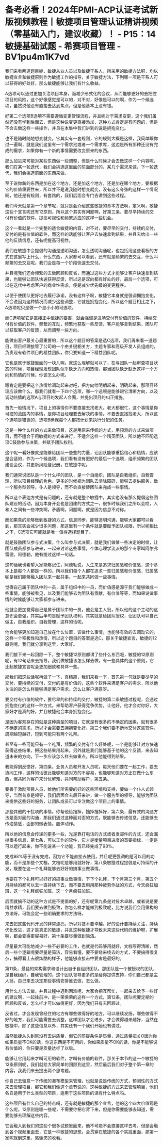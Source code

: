 # 备考必看！2024年PMI-ACP认证考试新版视频教程丨敏捷项目管理认证精讲视频（零基础入门，建议收藏）！ - P15：14敏捷基础试题 - 希赛项目管理 - BV1pu4m1K7vd

我们来看两道题目呃，敏捷从业人员以及敏捷干系人，所采用的敏捷方法呀，均以敏捷宣言和敏捷原则作为敏捷工作的指导，关于敏捷方法，下列哪一项是干系人可以获得的好处好，那么敏捷能够让我们有什么收益。

A选项可以通过更加关注项目本身，而减少形式化的会议，从而能够更好的去把控项目的风险，这个好像感觉是可以的，对不对，好像是可以的啊，作为一个候选项，虽然说他没有直接去达到焦点，但是他基本上没有错。

好第二个选项B选项不需要遵循变更管理流程，并且呢对于需求变更，这个我们虽然还没有学到后面去，但是这种说变更直接添加，这种方式肯定是有问题的，但是不会去做这样一些操作，并且在本集中我们讲到的说是拥抱变化。

也不是随时随地想变就变，它其实有一套规则，它的规则大概是这样，我简单跟你过一遍啊，就是我们这里有一个需求池或者一个需求库，这边是所有那种还没有完成的需求，如果你有一个新的事情需要改变原来的东西。

那么加进来可能对某些东西做一些调整，但是什么时候才会去做这样一个内容呢，我们在某一轮迭代，我们会挑选这里面的前面部分的，某几个需求来做，下一轮迭代，我们会挑选前面的东西来做。

至于说你新的东西是加在这个地方，还是加这个地方，还是加在哪个地方，要根据它的价值重要性来，所以并不是说我随时想变就变，没有这么夸张的这样一个情况啊，他还是有规则，有套路的，我们后面会专门去讲到这些过程。

我们今天就是第一个章节呢，就只是会介绍这些敏捷的基本方法啊，定义啊，敏捷这些个宣言呢还有12原则，所以这个其实有问题啊，好第三条，要尽早持续的交付有价值的软件，提高可视性和频繁适应的这样一些机会。

这个一看就是一个完整的适合敏捷的内容，对不对，要尽早的交付，持续的交付，交付的是有价值的软件，而这样的话能够让客户去快速拿到结果，并且去给出一些他的反馈信息，还有呢提高可视性。

我们在敏捷中会提倡的沟通是透明沟通，怎么透明沟通呢，也包括用这些看板的方式在这里写上什么，什么东西，大家都可以看到，还有就是频繁的去交互，什么叫频繁的去交互呢，我们会是每一个阶段快速去交付。

并且呢我们还会频繁的去做回顾和反省，而通过这些方式才能够让客户快速拿到结果，也能够让团队快速获得反馈，所以这是双向都有好处的好，最后一个选项，可以在迭代中考虑客户的商业性需求，便是减少优先级的变更程序。

以便于使团队更好地去履行承诺，没有这样子啊，敏捷它本身就是强调拥抱变化，不会说因为这种情况而减少这些调整，它就是拥抱变化，所以这个题目相比之下，A选项呢只是做一个显小小的可选项。

而C选项呢它是直接正中敏捷的要害，就会强调是进场交付有价值的软件，持续交付有价值的软件，频繁的互动，频繁地获取一些反馈，客户能够拿到结果，团队可以获取客户的反馈，从而调整一些方向。

能做出客户最关心最重要的，所以这个题目的答案是选C选项，我们再来看一道题目，项目经理接管了公司的一个由关键相关方，主题专家和高级开发人员组成的，负责现有软件项目的精益团队，你只要知道一下精益团队呢。

它也是属于敏捷里面的一块儿啊，就这么理解就可以了，在与团队一起审查项目状态的时候，项目经理发现团队似乎缺乏方向和热情，那当团队缺乏缺乏这样一个方向和热情的时候，你该怎么办呢。

嗯肯定是要把这个热情给调动起来对吧，把方向给明朗起来，明确起来，那项目经理应该做什么，那我们就看一下四个选项，哪一个选项是能够跟它清晰方向，以及调动热情的选项A与项目的发起人会面，并提出项目的纠正措施。

首先一般情况下，项目上的事情你不要直接去找老大，老大都很忙，这个事情是你可控的范围内的事情，是你项目经理要去解决的事情，不要去直接找老大，所以这个选项是错误的，选项B确保每个人都按计划来执行分配的任务。

这是一种什么样的方式来做项目，这是用原来传统的方式，用预测的方式来做项目，而不适合于用敏捷的方式来进行，不适合这样一个精英团队，所以他不匹配选项C鼓励参与决策，并赋予团队权利。

这个呢一看好像就是能够给团队一些些的力量，让团队能够重拾信心和热情，应该是合适的，作为一个候选项，我们看有没有更好的最后一个选项，组织频繁的团队建设会议，并更新风险登记册，在敏捷中呢。

我们通常说团队是一个什么样的团队，是一个自组织，团队是自我组织，自我管理，所以项目经理的角色，更多的时候视为团队去清除障碍，能够去提供服务，做一个服务型领导，仆人是领导，而不会直接替团队来完成一些事情。

所以这个表达方式是有问题的，还有就是整个敏捷中，其实也没有那么提倡这些团队建设的活动，因为本身开会也是团建的方式之一，很多时候我们之所以会哎，人和人之间有一些冲突啊，矛盾啊，问题啊，就是因为信息不对称。

而如果真的能够做到敏捷的方式，信息同步，能够透明沟通，能够大家都可以看到，那其实会减少很多问题，那这里有一个条件就是要赋予团队权限，所以呢相比之下，C选项它可能就是唯一值得选择题目了。

就是鼓励团队参与式决策，什么叫参与式决策，就是我们做某一些决定的时候，让团队成员都参与进来，一起来讨论这些事情，个体心理学流派的那个专家叫阿尔弗雷德，阿德勒，他有提过这样一句话。

这句话我也希望大家能够记住，阿德勒说，人生来是追求归属感和价值感，这个基本上是每个人都是一样的，所以我们每个人都在追求一些归属感和价值感，归属感呢是我们能够融入团队来一起共事，一起来共同做一些事情。

觉得自己属于团队中的一员，属于组织中的一员，而价值感是源于我们能够做成一些事情，能够被看见，以及我们能够去为团队有贡献，有价值等等，而如果说做事情的时候能够让大家都参与进来。

他就会更加觉得自己是属于团队中的一员，他会是主人翁，所以他的这个主动的这意识会更强，其实后半句是赋予团队权利，其实就是给团队授权，让团队可以自己做主，自我组织，自我管理，这样的话呢。

他会能够更加知道自己放在什么位置，该做什么事情，也能够有效的去调动它的，这样一个积极性和热情，所以这个题目的答案是选C，那关于敏捷宣言，敏捷的12原则呢，我们就分享到这里，大家好。

我们接下来一起回顾一下，整个敏捷12原则都讲了些什么东西呃，敏捷的12原则呢，有12句话来去指导，我们做敏捷该怎么样去做，有一些具体的这个原则，它比起敏捷宣言呢会更加细致和具体一些。

那我们把这些话呢再做了一下，真精简，我们来看一下，首先第一句就是要尽早的交付，要持续的交付，交付的是有价值的，这些个软件来满足客户的需求，所以他关注的是怎么样能够满足客户需求，怎么让客户满意呀。

要交付有价值的软件，要尽早的和持续的交付，敏捷的第二条敏捷过程呢，会通过拥抱变化的这样一种方式，来帮助客户获得竞争优势，让他好，他才会对你好，大家好才是真的好，并且敏捷他会本身拥抱变化。

是因为客观存在的就是这种类型的项目，它就是有很多的不确定的因素，就有很多不确定的需求，所以才会需要去拥抱变化好，第三个我们要不断地交付这些软件，周期越短越好，短到可能只有两个礼拜。

甚至有一些可能只有一个礼拜，频繁的交付有什么好处呢，一个是能够让对方快速获得这些结果，把这些结果用起来，另外就是我们能够基于他的这个反馈，来去知道未来的方向，下一步应该怎么样去做重点，所以他能得到结果。

我能得到反馈好，第四条，业务人员和开发人员呢，每天他们要在一起工作，要去协同工作，这样的话彼此能够知道对方的不容易，也能够知道对方正在做什么东西，但共同为客户来分忧解难，共同帮助客户，第五条。

要善于激励项目人员，给他们所需要的好的这些环境和支持，要做一个仆人式领导，当然普京是领导，我们后面会去展开来讲，做一个服务型的领导，能够为团队来提供这些好的服务，让团队成员可以专注做这个项目上的事情。

那些其他的干扰项的事情，你帮他给挡掉，挡掉挡掉好，第六条，最有效的沟通方法是面对面的沟通，那我们通过这种面对面的方式，既能够去传递信息，还能够去传递情感，面部的微表情，肢体动作。

所以他的信息会传递的更多一些，光是靠打电话的方式或者发邮件的方式，还会漏掉很多信息，第七条，可以工作的软件，它才是衡量项目进度的首要指标，一定是可以运行起来，你不能说某一个功能，我已经完成了98%。

完成98%等于没有完成，因为它不能直接去使用，并且呢更强调的是可以用的功能，而不是那些个文档，文档呢是够用就好好，第八条敏捷过程提倡是可持续的开发，既要在这一个礼拜能够去好好的搞事业做事情。

也要在下个礼拜可以好好的搞事业做事情，下下个礼拜，下个月第三个月，第五个月持续的都可以去一直持续下去，而不要去用用那种疲劳作战的方式，今天疯狂加班，这一个礼拜疯狂加班，这一个月疯狂加班。

后面就搞不动的这种方式是不提倡的好，还有呢第九条是对技术卓越，或者说是要精益求精，我们要去做到极致，你怎么样才能做到极致呢，比方说我们会用重构的方法呀，可能会定一些明确要求的方法呀。

来去把这些代码开发的非常漂亮，所以对技术要卓越，好的设计要持续关注，持续优化改进，这才是真正的敏捷，并且这种敏捷才导致未来这些代码的维护呀，扩展啊，都会变得更容易好，第十条要尽量做到简洁。

尽量最大可能地减少一些不必要的工作，也就是代码够用就好，文档写得清晰，然后一些个逻辑呢要尽量是简洁，容易看懂，要不要绕来绕去的方式，不要搞得很复杂，搞得看上去很炫酷的样子，他能够直接击中要害是最好的。

第11条，最佳的架构需求和设计出自于自组织团队，那团队是一个被授权的团队，是自我组织，自我管理的，这个团队领导更多的是给你提供支持，你们自己都是主人翁，自己来去决定那些事情安排谁去做，怎么做。

用什么方法去做，并且过程中遇到困难呢，大家会相互帮忙，一起来去给予一些好的建议啊，一起往前冲，是一荣俱荣的这样一个方式，第12条，团队呢要定期的回顾和反省，怎么样才可以做得更好，因为我们只有去回顾过。

反省过，才会发现曾经住的地方有哪些做得好的地方，可以继续发扬，哪些做得不好的地方，我们可能需要去调整，这样团队才会进步，才会做得越来越好，当然在敏捷中，除了这些信息以外，其实还有一个我们开始也有讲过。

虽然敏捷从头到尾没有去讲质量，但它的前提条件是质量，通过质量把关O因为你如果质量不OK的话，你这东西是不可用的，你如果质量不OK的话，你是不能够说有价值的，你只要是质量达标了以后。

能够让它用起来才叫可用的软件，才叫有价值的软件，那关于本节的这一个敏捷的12条原则呢，我们就给大家简单的回顾到这里，然后最后我们对于整个第一章的内容，我我们来去提出两个思考题。

你自己去留意一下传统的瀑布模型来管理，也就是说是传统的方式，预测性的方式来去管理项目，那它和我们像这个章节说的，这种敏捷的方式来去管理项目，他们各自适用于什么类型的项目，适用于这些项目的话有什么特点吗。

这些项目有什么自己的特点吗，还有就是敏捷的那个宣言，他的这个四大价值观是什么呢，12原则是哪一些呢，不需要你把它背下来，但是你需要能够去知道，需要能够去理解这些内容。

它会融入到我们的这些个很多试题里面来，他不可能不会直接这样去考，但是会融到各个视频里面去，它是一种敏捷的思想，会贯穿在敏捷的各个实践里面，那第一家呢就到这里，感谢您的收看。

